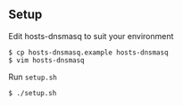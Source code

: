 ## Setup

Edit hosts-dnsmasq to suit your environment

```
$ cp hosts-dnsmasq.example hosts-dnsmasq
$ vim hosts-dnsmasq
```

Run `setup.sh`

```
$ ./setup.sh
```
